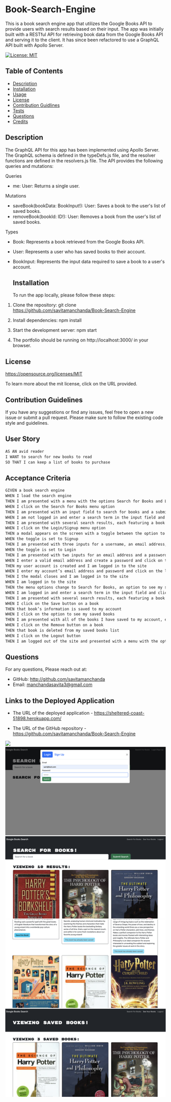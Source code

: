 # Book-Search-Engine
This is a book search engine app that utilizes the Google Books API to provide users with search results based on their input. The app was initially built with a RESTful API for retrieving book data from the Google Books API and serving it to the client. It has since been refactored to use a GraphQL API built with Apollo Server.

[![License: MIT](https://img.shields.io/badge/License-MIT-yellow.svg)](${renderLicenseLink(license))

  ## Table of Contents
  * [Description](#description)
  * [Installation](#installation)
  * [Usage](#usage)
  * [License](#license)
  * [Contribution Guidlines](#contributionguidelines)
  * [Tests](#tests)
  * [Questions](#questions)
  * [Credits](#credits)


  ## Description

 The GraphQL API for this app has been implemented using Apollo Server. The GraphQL schema is defined in the typeDefs.js file, and the resolver functions are defined in the resolvers.js file. The API provides the following queries and mutations:

Queries

- me: User: Returns a single user.

Mutations

- saveBook(bookData: BookInput!): User: Saves a book to the user's list of saved books.
- removeBook(bookId: ID!): User: Removes a book from the user's list of saved books.

Types

- Book: Represents a book retrieved from the Google Books API.
- User: Represents a user who has saved books to their account.
- BookInput: Represents the input data required to save a book to a user's account.

  ## Installation 

  To run the app locally, please follow these steps:

 1. Clone the repository: git clone https://github.com/savitamanchanda/Book-Search-Engine

 2. Install dependencies: npm install

 3. Start the development server: npm start

 4. The portfolio should be running on http://localhost:3000/ in your browser.

  ## License 

  https://opensource.org/licenses/MIT

  To learn more about the mit license, click on the URL provided.

  ## Contribution Guidelines

  If you have any suggestions or find any issues, feel free to open a new issue or submit a pull request. Please make sure to follow the existing code style and guidelines.

  ## User Story 

```md
AS AN avid reader
I WANT to search for new books to read
SO THAT I can keep a list of books to purchase
```

  ## Acceptance Criteria 

```md
GIVEN a book search engine
WHEN I load the search engine
THEN I am presented with a menu with the options Search for Books and Login/Signup and an input field to search for books and a submit button
WHEN I click on the Search for Books menu option
THEN I am presented with an input field to search for books and a submit button
WHEN I am not logged in and enter a search term in the input field and click the submit button
THEN I am presented with several search results, each featuring a book’s title, author, description, image, and a link to that book on the Google Books site
WHEN I click on the Login/Signup menu option
THEN a modal appears on the screen with a toggle between the option to log in or sign up
WHEN the toggle is set to Signup
THEN I am presented with three inputs for a username, an email address, and a password, and a signup button
WHEN the toggle is set to Login
THEN I am presented with two inputs for an email address and a password and login button
WHEN I enter a valid email address and create a password and click on the signup button
THEN my user account is created and I am logged in to the site
WHEN I enter my account’s email address and password and click on the login button
THEN I the modal closes and I am logged in to the site
WHEN I am logged in to the site
THEN the menu options change to Search for Books, an option to see my saved books, and Logout
WHEN I am logged in and enter a search term in the input field and click the submit button
THEN I am presented with several search results, each featuring a book’s title, author, description, image, and a link to that book on the Google Books site and a button to save a book to my account
WHEN I click on the Save button on a book
THEN that book’s information is saved to my account
WHEN I click on the option to see my saved books
THEN I am presented with all of the books I have saved to my account, each featuring the book’s title, author, description, image, and a link to that book on the Google Books site and a button to remove a book from my account
WHEN I click on the Remove button on a book
THEN that book is deleted from my saved books list
WHEN I click on the Logout button
THEN I am logged out of the site and presented with a menu with the options Search for Books and Login/Signup and an input field to search for books and a submit button
```  


## Questions 

  For any questions, Please reach out at: 

  * GitHub: http://github.com/savitamanchanda
  * Email: manchandasavita3@gmail.com

  ## Links to the Deployed Application 

  * The URL of the deployed application - https://sheltered-coast-51898.herokuapp.com/

  * The URL of the GitHub repository - https://github.com/savitamanchanda/Book-Search-Engine

  ![](./client/public/gif.gif)
  ![](./client/public/Screenshot%202023-04-14%20at%2012.55.22%20PM.png)
  ![](./client/public/Screenshot%202023-04-14%20at%2012.55.44%20PM.png)
  ![](./client/public/Screenshot%202023-04-14%20at%2012.55.58%20PM.png)
  ![](./client/public/Screenshot%202023-04-14%20at%2012.56.07%20PM.png)

